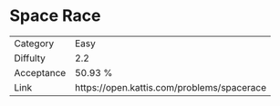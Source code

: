 # Space Race

<table>
    <tr>
        <td>Category</td>
        <td>Easy</td>
    </tr>
    <tr>
        <td>Diffulty</td>
        <td>2.2</td>
    </tr>
    <tr>
        <td>Acceptance</td>
        <td>50.93 %</td>
    </tr>
    <tr>
        <td>Link</td>
        <td>https://open.kattis.com/problems/spacerace</td>
    </tr>
</table>